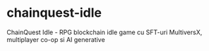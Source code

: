 # chainquest-idle
ChainQuest Idle - RPG blockchain idle game cu SFT-uri MultiversX, multiplayer co-op si AI generative
